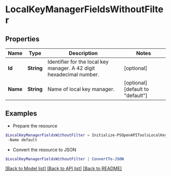 # LocalKeyManagerFieldsWithoutFilter
## Properties

Name | Type | Description | Notes
------------ | ------------- | ------------- | -------------
**Id** | **String** | Identifier for the local key manager. A 42 digit hexadecimal number. | [optional] 
**Name** | **String** | Name of local key manager. | [optional] [default to "default"]

## Examples

- Prepare the resource
```powershell
$LocalKeyManagerFieldsWithoutFilter = Initialize-PSOpenAPIToolsLocalKeyManagerFieldsWithoutFilter  -Id 2a0df0fe6f7dc7bb16000000000000000000004817 `
 -Name default
```

- Convert the resource to JSON
```powershell
$LocalKeyManagerFieldsWithoutFilter | ConvertTo-JSON
```

[[Back to Model list]](../README.md#documentation-for-models) [[Back to API list]](../README.md#documentation-for-api-endpoints) [[Back to README]](../README.md)

